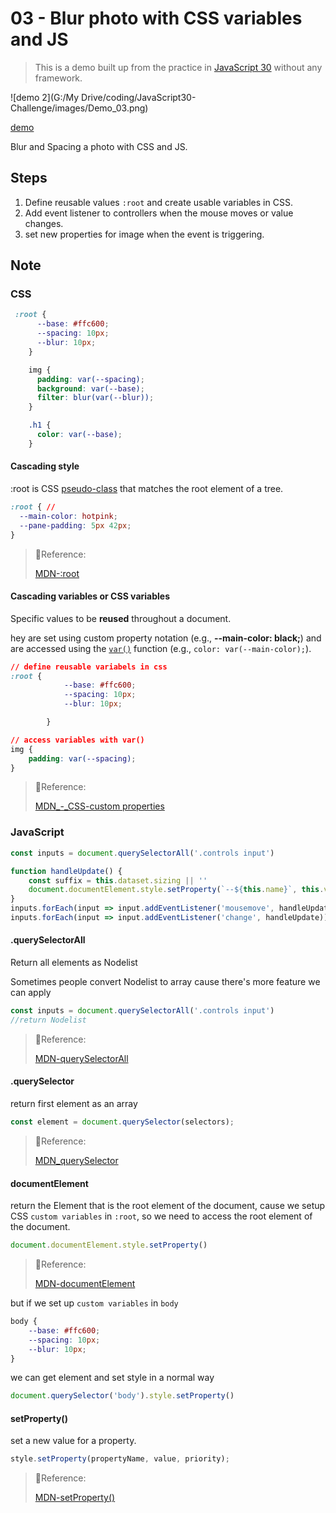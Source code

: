 # 03 - Blur photo with CSS variables and JS

> This is a demo built up from the practice in [JavaScript 30](https://github.com/wesbos/JavaScript30) without any framework.

![demo 2](G:/My Drive/coding/JavaScript30-Challenge/images/Demo_03.png)

[demo](https://mpragnarok.github.io/JavaScript30-Challenge/03_CSS-variables/index.html)

Blur and Spacing a photo with CSS and JS.

## Steps

1. Define reusable values `:root` and create usable variables in CSS.
2. Add event listener to controllers  when the mouse moves or value changes.
4. set new properties for image when the event is triggering.

## Note

### CSS

```css
 :root {
      --base: #ffc600;
      --spacing: 10px;
      --blur: 10px;
    }

    img {
      padding: var(--spacing);
      background: var(--base);
      filter: blur(var(--blur));
    }

    .h1 {
      color: var(--base);
    }

```



#### Cascading style

:root is CSS [pseudo-class](https://developer.mozilla.org/en-US/docs/Web/CSS/Pseudo-classes) that matches the root element of a tree.

```css
:root { // 
  --main-color: hotpink;
  --pane-padding: 5px 42px;
}
```

> 🔗Reference:
>
> [MDN-:root](https://developer.mozilla.org/en-US/docs/Web/CSS/:root)

#### Cascading variables or CSS variables

Specific values to be **reused** throughout a document.

hey are set using custom property notation (e.g., **--main-color: black;**) and are accessed using the [`var()`](https://developer.mozilla.org/en-US/docs/Web/CSS/var) function (e.g., `color: var(--main-color);`).

```css
// define reusable variabels in css
:root {
            --base: #ffc600;
            --spacing: 10px;
            --blur: 10px;

        }

// access variables with var()
img {
    padding: var(--spacing);
}
```



> 🔗Reference:
>
> [MDN_-_CSS-custom properties](https://developer.mozilla.org/en-US/docs/Web/CSS/Using_CSS_custom_properties)

### JavaScript

```js
const inputs = document.querySelectorAll('.controls input')

function handleUpdate() {
    const suffix = this.dataset.sizing || ''
    document.documentElement.style.setProperty(`--${this.name}`, this.value + suffix)
}
inputs.forEach(input => input.addEventListener('mousemove', handleUpdate))
inputs.forEach(input => input.addEventListener('change', handleUpdate))
```



#### .querySelectorAll

Return all elements as Nodelist

Sometimes people convert Nodelist to array cause there's more feature we can apply

```js
const inputs = document.querySelectorAll('.controls input')
//return Nodelist
```

> 🔗Reference:
>
> [MDN-querySelectorAll](https://developer.mozilla.org/en-US/docs/Web/API/Document/querySelectorAll)

#### .querySelector

return first element as an  array

```js
const element = document.querySelector(selectors);
```

> 🔗Reference:
>
> [MDN_querySelector](https://developer.mozilla.org/en-US/docs/Web/API/Document/querySelector)

#### documentElement

return the Element that is the root element of the document, cause we setup CSS `custom variables` in `:root`, so we need to access the root element of the document.

```js
document.documentElement.style.setProperty()
```

> 🔗Reference:
>
> [MDN-documentElement](https://developer.mozilla.org/en-US/docs/Web/API/Document/documentElement)

but if we set up `custom variables` in `body`

```css
body {
    --base: #ffc600;
    --spacing: 10px;
    --blur: 10px;
}
```

we can get element and set style in a normal way

```js
document.querySelector('body').style.setProperty()
```

#### setProperty()

set a new value for a property.

```js
style.setProperty(propertyName, value, priority);
```

>🔗Reference:
>
>[MDN-setProperty()](https://developer.mozilla.org/en-US/docs/Web/API/CSSStyleDeclaration/setProperty)
